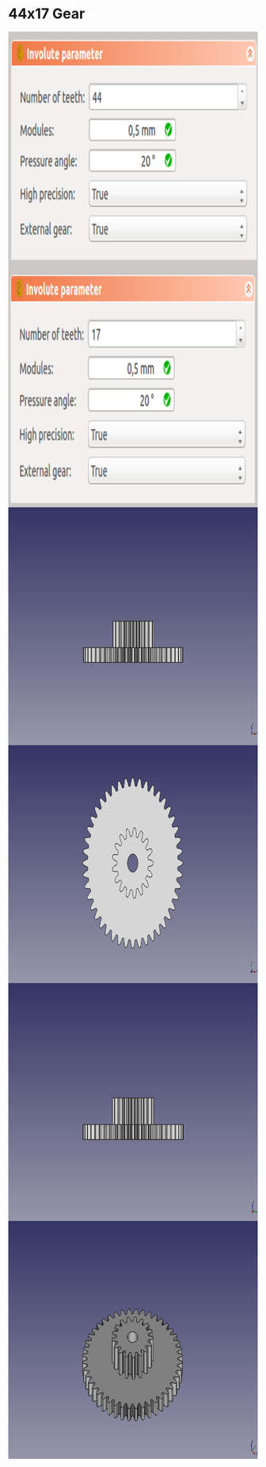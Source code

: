 # 44x17 Gear

<img src="../docs/44x17images/005.png" height="480" align="center">
<img src="../docs/44x17images/006.png" height="480" align="center">
<img src="../docs/44x17images/001.png" height="480" align="center">
<img src="../docs/44x17images/002.png" height="480" align="center">
<img src="../docs/44x17images/003.png" height="480" align="center">
<img src="../docs/44x17images/004.png" height="480" align="center">


